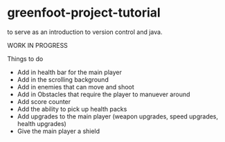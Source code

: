# greenfoot-project-tutorial
to serve as an introduction to version control and java.

WORK IN PROGRESS

Things to do
- Add in health bar for the main player
- Add in the scrolling background
- Add in enemies that can move and shoot
- Add in Obstacles that require the player to manuever around
- Add score counter
- Add the ability to pick up health packs
- Add upgrades to the main player (weapon upgrades, speed upgrades, health upgrades)
- Give the main player a shield
